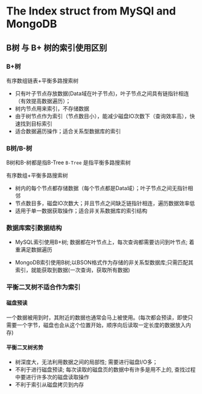 # The Index struct from MySQl and MongoDB

## B树 与 B+ 树的索引使用区别

### B+树

有序数组链表+平衡多路搜索树

- 只有叶子节点存放数据(Data域在叶子节点)，叶子节点之间具有链指针相连（有效提高数据遍历）；
- 树内节点用来索引，不存储数据
- 由于树节点作为索引（节点数目小），能减少磁盘IO次数下（查询效率高），快速找到目标索引
- 适合数据遍历操作；适合关系型数据库的索引 

### B树/B-树

B树和B-树都是指B-Tree `B-Tree` 是指平衡多路搜索树

有序数组+平衡多路搜索树

- 树内的每个节点都存储数据（每个节点都是Data域）；叶子节点之间无指针相邻
- 节点数目多，磁盘IO次数大；并且节点之间缺乏链指针相连，遍历数据效率低
- 适用于单一数据获取操作；适合非关系数据库的索引结构

### 数据库索引数据结构

- MySQL索引使用B+树; 数据都在叶节点上，每次查询都需要访问到叶节点; 着重满足数据遍历

- MongoDB索引使用B树;以BSON格式作为存储的非关系型数据库;只需匹配其索引，就能获取到数据(一次查询，获取所有数据)

### 平衡二叉树不适合作为索引

#### 磁盘预读

一个数据被用到时，其附近的数据也通常会马上被使用。(每次都会预读，即使只需要一个字节，磁盘也会从这个位置开始，顺序向后读取一定长度的数据放入内存)

#### 平衡二叉树劣势

- 树深度大，无法利用数据之间的局部性; 需要进行磁盘I/O多；
- 不利于进行磁盘预读; 每次读取的磁盘页的数据中有许多是用不上的, 查找过程中要进行许多次的磁盘读取操作
- 不利于索引从磁盘拷贝到内存

